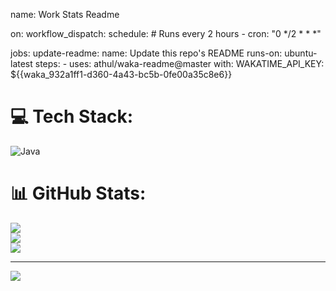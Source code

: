 <!--START_SECTION:waka--><!--END_SECTION:waka-->
name: Work Stats Readme

on:
  workflow_dispatch:
  schedule:
    # Runs every 2 hours
    - cron: "0 */2 * * *"

jobs:
  update-readme:
    name: Update this repo's README
    runs-on: ubuntu-latest
    steps:
      - uses: athul/waka-readme@master
        with:
          WAKATIME_API_KEY: ${{waka_932a1ff1-d360-4a43-bc5b-0fe00a35c8e6}}


# 💻 Tech Stack:
![Java](https://img.shields.io/badge/java-%23ED8B00.svg?style=for-the-badge&logo=openjdk&logoColor=white)
# 📊 GitHub Stats:
![](https://github-readme-stats.vercel.app/api?username=amartinhit2&theme=dark&hide_border=false&include_all_commits=true&count_private=true)<br/>
![](https://nirzak-streak-stats.vercel.app/?user=amartinhit2&theme=dark&hide_border=false)<br/>
![](https://github-readme-stats.vercel.app/api/top-langs/?username=amartinhit2&theme=dark&hide_border=false&include_all_commits=true&count_private=true&layout=compact)

---
[![](https://visitcount.itsvg.in/api?id=amartinhit2&icon=0&color=0)](https://visitcount.itsvg.in)

<!-- Proudly created with GPRM ( https://gprm.itsvg.in ) -->
